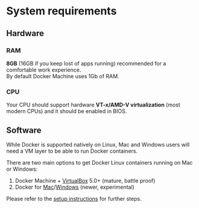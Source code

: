 # System requirements


## Hardware

### RAM

**8GB** (16GB if you keep lost of apps running) recommended for a comfortable work experience.  
By default Docker Machine uses 1Gb of RAM.

### CPU

Your CPU should support hardware **VT-x/AMD-V virtualization** (most modern CPUs) and it should be enabled in BIOS.


## Software

While Docker is supported natively on Linux, Mac and Windows users will need a VM layer to be able to run Docker containers.

There are two main options to get Docker Linux containers running on Mac or Windows:

1. Docker Machine + [VirtualBox](https://www.virtualbox.org) 5.0+ (mature, battle proof)
2. Docker for [Mac](https://docs.docker.com/docker-for-mac)/[Windows](https://docs.docker.com/docker-for-windows) (newer, experimental)

Please refer to the [setup instructions](/README.md#setup) for further steps.

